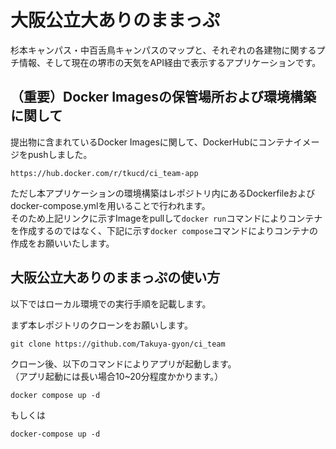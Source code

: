 # 大阪公立大ありのままっぷ
杉本キャンパス・中百舌鳥キャンパスのマップと、それぞれの各建物に関するプチ情報、そして現在の堺市の天気をAPI経由で表示するアプリケーションです。

## （重要）Docker Imagesの保管場所および環境構築に関して
提出物に含まれているDocker Imagesに関して、DockerHubにコンテナイメージをpushしました。
```
https://hub.docker.com/r/tkucd/ci_team-app
```
ただし本アプリケーションの環境構築はレポジトリ内にあるDockerfileおよびdocker-compose.ymlを用いることで行われます。<br>
そのため上記リンクに示すImageをpullして`docker run`コマンドによりコンテナを作成するのではなく、下記に示す`docker compose`コマンドによりコンテナの作成をお願いいたします。

## 大阪公立大ありのままっぷの使い方
以下ではローカル環境での実行手順を記載します。

まず本レポジトリのクローンをお願いします。
```
git clone https://github.com/Takuya-gyon/ci_team
```

クローン後、以下のコマンドによりアプリが起動します。<br>
（アプリ起動には長い場合10~20分程度かかります。）
```
docker compose up -d
```
もしくは
```
docker-compose up -d
```

